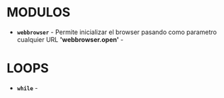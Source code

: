 # MODULOS

* **`webbrowser`** - Permite inicializar el browser pasando como parametro cualquier URL
  **'webbrowser.open'** - 


# LOOPS

* **`while`** - 
